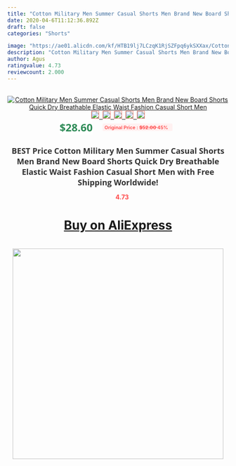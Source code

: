 ```yaml
---
title: "Cotton Military Men Summer Casual Shorts Men Brand New Board Shorts Quick Dry Breathable Elastic Waist Fashion Casual Short Men"
date: 2020-04-6T11:12:36.892Z
draft: false
categories: "Shorts"

image: "https://ae01.alicdn.com/kf/HTB19lj7LCzqK1RjSZFpq6ykSXXax/Cotton-Military-Men-Summer-Casual-Shorts-Men-Brand-New-Board-Shorts-Quick-Dry-Breathable-Elastic-Waist.jpg"
description: "Cotton Military Men Summer Casual Shorts Men Brand New Board Shorts Quick Dry Breathable Elastic Waist Fashion Casual Short Men"
author: Agus
ratingvalue: 4.73
reviewcount: 2.000
---
```

<br>
<div style="text-align: center;">
<a href="https://s.click.aliexpress.com/e/_AnOAeZ" target="_blank" rel="nofollow noopener noreferrer"><img alt="Cotton Military Men Summer Casual Shorts Men Brand New Board Shorts Quick Dry Breathable Elastic Waist Fashion Casual Short Men" class="magnifier-image" src="https://ae01.alicdn.com/kf/HTB19lj7LCzqK1RjSZFpq6ykSXXax/Cotton-Military-Men-Summer-Casual-Shorts-Men-Brand-New-Board-Shorts-Quick-Dry-Breathable-Elastic-Waist.jpg_640x640.jpg">
<br>
<img style="border:1px solid salmon" src="https://ae01.alicdn.com/kf/HTB19lj7LCzqK1RjSZFpq6ykSXXax/Cotton-Military-Men-Summer-Casual-Shorts-Men-Brand-New-Board-Shorts-Quick-Dry-Breathable-Elastic-Waist.jpg_120x120.jpg">&nbsp;&nbsp;<img style="border:1px solid salmon" src="https://ae01.alicdn.com/kf/HTB1RarYLzDpK1RjSZFrq6y78VXaE/Cotton-Military-Men-Summer-Casual-Shorts-Men-Brand-New-Board-Shorts-Quick-Dry-Breathable-Elastic-Waist.jpg_120x120.jpg">&nbsp;&nbsp;<img style="border:1px solid salmon" src="https://ae01.alicdn.com/kf/HTB1dqz.LwHqK1RjSZFEq6AGMXXaF/Cotton-Military-Men-Summer-Casual-Shorts-Men-Brand-New-Board-Shorts-Quick-Dry-Breathable-Elastic-Waist.jpg_120x120.jpg">&nbsp;&nbsp;<img style="border:1px solid salmon" src="https://ae01.alicdn.com/kf/HTB1bbzwLCzqK1RjSZPcq6zTepXaX/Cotton-Military-Men-Summer-Casual-Shorts-Men-Brand-New-Board-Shorts-Quick-Dry-Breathable-Elastic-Waist.jpg_120x120.jpg">&nbsp;&nbsp;<img style="border:1px solid salmon" src="https://ae01.alicdn.com/kf/HTB15LrYLCrqK1RjSZK9q6xyypXaY/Cotton-Military-Men-Summer-Casual-Shorts-Men-Brand-New-Board-Shorts-Quick-Dry-Breathable-Elastic-Waist.jpg_120x120.jpg"></a></div><br0>
<div style="text-align: center;"><span style="background-color: white; border: 0px; box-sizing: border-box; color: seagreen; display: inline-block; font-family: &quot;open sans&quot; , &quot;arial&quot; , &quot;helvetica&quot; , sans-serif , &quot;heiti&quot;; font-size: 24px; font-stretch: inherit; font-weight: 700; line-height: inherit; margin: 0px 10px 0px 0px; padding: 0px; vertical-align: middle;">$28.60 </span>
<span style="background: rgb(255 , 241 , 241); border-radius: 3px; border: 0px; box-sizing: border-box; color: #ff4747; display: inline-block; font-family: inherit; font-size: 12px; font-stretch: inherit; font-style: inherit; font-variant: inherit; font-weight: 600; line-height: inherit; margin: 0px; padding: 2px 5px; transform: scale(0.9); vertical-align: middle;">Original Price : <b style="text-decoration: line-through;">$52.00 </b> 45%&nbsp;&nbsp;</span></div>
<h1 style="color: #333333; display: inline-block; font-family: &quot;open sans&quot; , &quot;arial&quot; , &quot;helvetica&quot; , sans-serif , &quot;heiti&quot;; font-size: 18px; font-stretch: inherit; font-weight: 700; text-align: center;">BEST Price Cotton Military Men Summer Casual Shorts Men Brand New Board Shorts Quick Dry Breathable Elastic Waist Fashion Casual Short Men with Free Shipping Worldwide!</h1>
<div style="color: #ff4747; text-align: center;">
<img src="https://4.bp.blogspot.com/-M0ZcTcb-5uY/XleCXlxnR4I/AAAAAAAAAEc/OrjgMkXV1oMQFaCRZj5HQwOCBcu3w1FegCPcBGAYYCw/s1600/star.png" style="height: 15px;">&nbsp;<b>4.73</b></div>
<div class="button_cont" align="center"><a class="buynow_a" href="https://s.click.aliexpress.com/e/_AnOAeZ" target="_blank" rel="nofollow noopener noreferrer"><H1>Buy on AliExpress</H1></a></div><br>
<div class="separator" style="clear: both; text-align: center;">
<img src="https://lh3.googleusercontent.com/-pTy5HemUv9M/XlePHvY0dAI/AAAAAAAAAE4/0nX5iRUoIWY8eMW9Dpxeirr157OZliDIgCLcBGAsYHQ/s1600/badge.gif" width="480">
</div>
